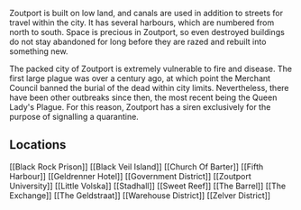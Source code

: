 Zoutport is built on low land, and canals are used in addition to streets for travel within the city. It has several harbours, which are numbered from north to south. Space is precious in Zoutport, so even destroyed buildings do not stay abandoned for long before they are razed and rebuilt into something new.

The packed city of Zoutport is extremely vulnerable to fire and disease. The first large plague was over a century ago, at which point the Merchant Council banned the burial of the dead within city limits. Nevertheless, there have been other outbreaks since then, the most recent being the Queen Lady's Plague. For this reason, Zoutport has a siren exclusively for the purpose of signalling a quarantine.
## Locations
[[Black Rock Prison]]
[[Black Veil Island]]
[[Church Of Barter]]
[[Fifth Harbour]]
[[Geldrenner Hotel]]
[[Government District]]
[[Zoutport University]]
[[Little Volska]]
[[Stadhall]]
[[Sweet Reef]]
[[The Barrel]]
[[The Exchange]]
[[The Geldstraat]]
[[Warehouse District]]
[[Zelver District]]
